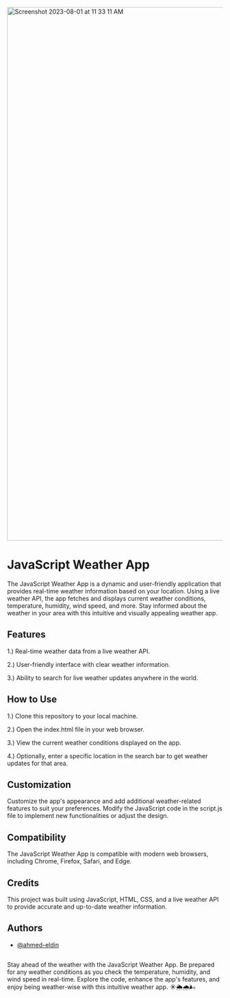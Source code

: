 
<img width="1243" alt="Screenshot 2023-08-01 at 11 33 11 AM" src="https://github.com/ahmed-eldin/weather-app-js/assets/111728755/0a9ce738-99e3-4bd1-bb6a-ec185501adf4">



# JavaScript Weather App

The JavaScript Weather App is a dynamic and user-friendly application that provides real-time weather information based on your location. Using a live weather API, the app fetches and displays current weather conditions, temperature, humidity, wind speed, and more. Stay informed about the weather in your area with this intuitive and visually appealing weather app.
## Features

1.) Real-time weather data from a live weather API.

2.) User-friendly interface with clear weather information.

3.) Ability to search for live weather updates anywhere in the world.
## How to Use

1.) Clone this repository to your local machine.

2.) Open the index.html file in your web browser.

3.) View the current weather conditions displayed on the app.

4.) Optionally, enter a specific location in the search bar to get weather updates for that area.
## Customization

Customize the app's appearance and add additional weather-related features to suit your preferences. Modify the JavaScript code in the script.js file to implement new functionalities or adjust the design.
## Compatibility

The JavaScript Weather App is compatible with modern web browsers, including Chrome, Firefox, Safari, and Edge.
## Credits

This project was built using JavaScript, HTML, CSS, and a live weather API to provide accurate and up-to-date weather information.
## Authors

- [@ahmed-eldin](https://www.github.com/ahmed-eldin)

##  

Stay ahead of the weather with the JavaScript Weather App. Be prepared for any weather conditions as you check the temperature, humidity, and wind speed in real-time. Explore the code, enhance the app's features, and enjoy being weather-wise with this intuitive weather app. ☀️🌦️🌧️🌬️
